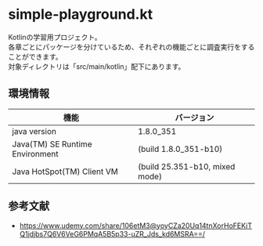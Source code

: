 # simple-playground.kt

Kotlinの学習用プロジェクト。  
各章ごとにパッケージを分けているため、それぞれの機能ごとに調査実行をすることができます。  
対象ディレクトリは「src/main/kotlin」配下にあります。  

## 環境情報

| 機能 | バージョン |
| ---- | ---- |
| java version | 1.8.0_351 |
| Java(TM) SE Runtime Environment | (build 1.8.0_351-b10) |
| Java HotSpot(TM) Client VM | (build 25.351-b10, mixed mode) |

## 参考文献

- <https://www.udemy.com/share/106etM3@yoyCZa20Uq14tnXorHoFEKiTQ1jdjbs7Q6V6VeG6PMqA5B5p33-uZR_Jds_kd6MSRA==/>
